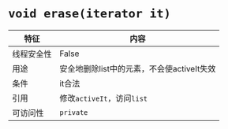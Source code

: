 # `void erase(iterator it)`

|特征|内容
|---|---
|线程安全性|False
|用途|安全地删除list中的元素，不会使activeIt失效
|条件|it合法
|引用|修改`activeIt`，访问`list`
|可访问性|`private`